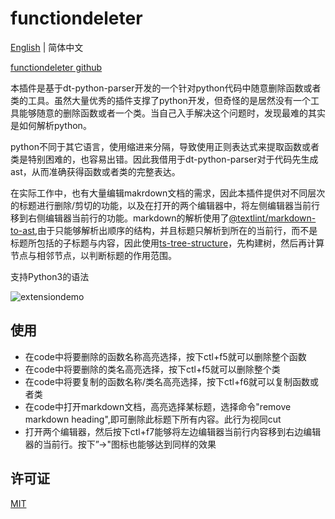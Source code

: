 # functiondeleter

[English](./README.md) | 简体中文

[functiondeleter github](https://github.com/tianbinraindrop/functiondeleter)

本插件是基于dt-python-parser开发的一个针对python代码中随意删除函数或者类的工具。虽然大量优秀的插件支撑了python开发，但奇怪的是居然没有一个工具能够随意的删除函数或者一个类。当自己入手解决这个问题时，发现最难的其实是如何解析python。

python不同于其它语言，使用缩进来分隔，导致使用正则表达式来提取函数或者类是特别困难的，也容易出错。因此我借用于dt-python-parser对于代码先生成ast，从而准确获得函数或者类的完整表达。

在实际工作中，也有大量编辑makrdown文档的需求，因此本插件提供对不同层次的标题进行删除/剪切的功能，以及在打开的两个编辑器中，将左侧编辑器当前行移到右侧编辑器当前行的功能。markdown的解析使用了[@textlint/markdown-to-ast](https://www.npmjs.com/package/@textlint/markdown-to-ast?activeTab=readme),由于只能够解析出顺序的结构，并且标题只解析到所在的当前行，而不是标题所包括的子标题与内容，因此使用[ts-tree-structure](https://github.com/gentamura/ts-tree-structure)，先构建树，然后再计算节点与相邻节点，以判断标题的作用范围。

支持Python3的语法

![extensiondemo](extension.gif)

## 使用

* 在code中将要删除的函数名称高亮选择，按下ctl+f5就可以删除整个函数
* 在code中将要删除的类名高亮选择，按下ctl+f5就可以删除整个类
* 在code中将要复制的函数名称/类名高亮选择，按下ctl+f6就可以复制函数或者类
* 在code中打开markdown文档，高亮选择某标题，选择命令"remove markdown heading",即可删除此标题下所有内容。此行为视同cut
* 打开两个编辑器，然后按下ctl+f7能够将左边编辑器当前行内容移到右边编辑器的当前行。按下”->"图标也能够达到同样的效果

## 许可证

[MIT](./LICENSE)
